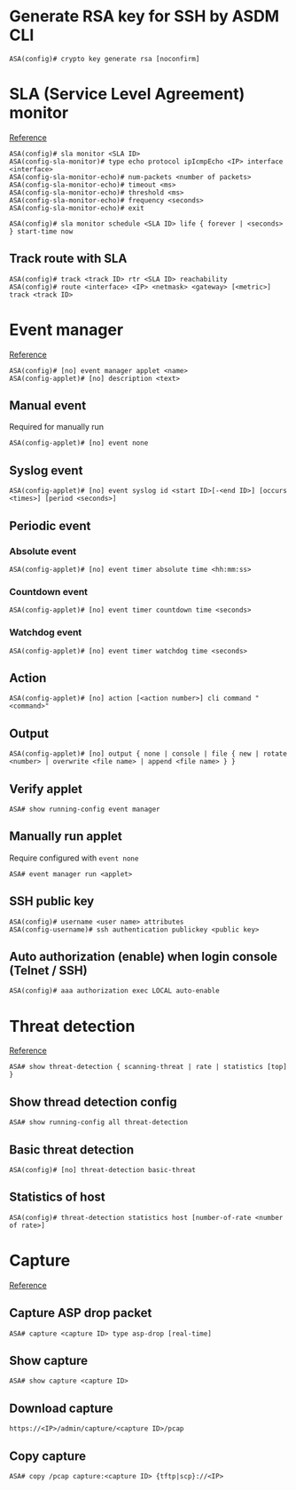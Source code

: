 # Generate RSA key for SSH by ASDM CLI
```
ASA(config)# crypto key generate rsa [noconfirm]
```

# SLA (Service Level Agreement) monitor

[Reference](https://www.cisco.com/c/en/us/support/docs/security/asa-5500-x-series-next-generation-firewalls/118962-configure-asa-00.html)

```
ASA(config)# sla monitor <SLA ID>
ASA(config-sla-monitor)# type echo protocol ipIcmpEcho <IP> interface <interface>
ASA(config-sla-monitor-echo)# num-packets <number of packets>
ASA(config-sla-monitor-echo)# timeout <ms>
ASA(config-sla-monitor-echo)# threshold <ms>
ASA(config-sla-monitor-echo)# frequency <seconds>
ASA(config-sla-monitor-echo)# exit

ASA(config)# sla monitor schedule <SLA ID> life { forever | <seconds> } start-time now
```

## Track route with SLA

```
ASA(config)# track <track ID> rtr <SLA ID> reachability
ASA(config)# route <interface> <IP> <netmask> <gateway> [<metric>] track <track ID>
```

# Event manager

[Reference](https://www.cisco.com/c/en/us/support/docs/security/adaptive-security-appliance-asa-software/117883-config-eem-00.html)
```
ASA(config)# [no] event manager applet <name>
ASA(config-applet)# [no] description <text>
```

## Manual event
Required for manually run
```
ASA(config-applet)# [no] event none
```

## Syslog event
```
ASA(config-applet)# [no] event syslog id <start ID>[-<end ID>] [occurs <times>] [period <seconds>]
```

## Periodic event

### Absolute event
```
ASA(config-applet)# [no] event timer absolute time <hh:mm:ss>
```

### Countdown event
```
ASA(config-applet)# [no] event timer countdown time <seconds>
```

### Watchdog event
```
ASA(config-applet)# [no] event timer watchdog time <seconds>
```

## Action
```
ASA(config-applet)# [no] action [<action number>] cli command "<command>"
```

## Output

```
ASA(config-applet)# [no] output { none | console | file { new | rotate <number> | overwrite <file name> | append <file name> } }
```

## Verify applet

```
ASA# show running-config event manager
```

## Manually run applet

Require configured with `event none`
```
ASA# event manager run <applet>
```

## SSH public key
```
ASA(config)# username <user name> attributes
ASA(config-username)# ssh authentication publickey <public key>
```

## Auto authorization (enable) when login console (Telnet / SSH)
```
ASA(config)# aaa authorization exec LOCAL auto-enable
```

# Threat detection

[Reference](https://www.cisco.com/c/en/us/support/docs/security/asa-5500-x-series-next-generation-firewalls/113685-asa-threat-detection.html)

```
ASA# show threat-detection { scanning-threat | rate | statistics [top] }
```

## Show thread detection config

```
ASA# show running-config all threat-detection
```

## Basic threat detection

```
ASA(config)# [no] threat-detection basic-threat
```

## Statistics of host
```
ASA(config)# threat-detection statistics host [number-of-rate <number of rate>]
```

# Capture

[Reference](https://www.cisco.com/c/en/us/support/docs/security/asa-5500-x-series-next-generation-firewalls/118097-configure-asa-00.html)

## Capture ASP drop packet
```
ASA# capture <capture ID> type asp-drop [real-time]
```

## Show capture
```
ASA# show capture <capture ID>
```

## Download capture

```
https://<IP>/admin/capture/<capture ID>/pcap
```

## Copy capture

```
ASA# copy /pcap capture:<capture ID> {tftp|scp}://<IP>
```
